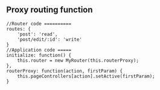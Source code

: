 Proxy routing function
-----

	//Router code ==========
    routes: {
        'post': 'read',
        'post/edit/:id': 'write'
    }
    //Application code =====
    initialize: function() {
    	this.router = new MyRouter(this.routerProxy);
    },
    routerProxy: function(action, firstParam) {
    	this.pageControllers[action].setActive(firstParam);
    }